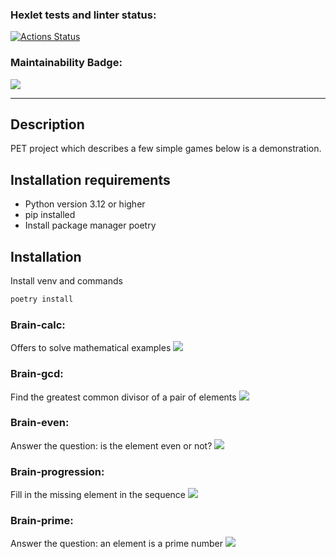 ### Hexlet tests and linter status:
[![Actions Status](https://github.com/Gvozdinni/python-project-49/actions/workflows/hexlet-check.yml/badge.svg)](https://github.com/Gvozdinni/python-project-49/actions)
### Maintainability Badge:
<a href="https://codeclimate.com/github/Gvozdinni/python-project-49/maintainability"><img src="https://api.codeclimate.com/v1/badges/ab826fe5dfc40af0b666/maintainability" /></a>
____
## Description
PET project which describes a few simple games below is a demonstration.
## Installation requirements
* Python version 3.12 or higher
* pip installed
* Install package manager poetry
## Installation
Install venv and commands
```python
poetry install
```

### Brain-calc:
Offers to solve mathematical examples
<a href="https://asciinema.org/a/WEKZthGpXymwQgoLZa4er6SoP" target="_blank"><img src="https://asciinema.org/a/WEKZthGpXymwQgoLZa4er6SoP.svg" /></a>
### Brain-gcd:
Find the greatest common divisor of a pair of elements
<a href="https://asciinema.org/a/78xAL5F3yENv062X0ldVC3eRX" target="_blank"><img src="https://asciinema.org/a/78xAL5F3yENv062X0ldVC3eRX.svg" /></a>
### Brain-even:
Answer the question: is the element even or not?
<a href="https://asciinema.org/a/CNoEjVXsF7r0HTkfLKpqM61ZM" target="_blank"><img src="https://asciinema.org/a/CNoEjVXsF7r0HTkfLKpqM61ZM.svg" /></a>
### Brain-progression:
Fill in the missing element in the sequence
<a href="https://asciinema.org/a/f3h7yYnNZqGycskk6OvDFVsDt" target="_blank"><img src="https://asciinema.org/a/f3h7yYnNZqGycskk6OvDFVsDt.svg" /></a>
### Brain-prime:
Answer the question: an element is a prime number
<a href="https://asciinema.org/a/7Qq61j2kb2K5nk8Sf6VWjOwBU" target="_blank"><img src="https://asciinema.org/a/7Qq61j2kb2K5nk8Sf6VWjOwBU.svg" /></a>
